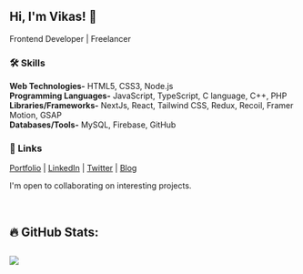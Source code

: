 ## Hi, I'm Vikas! 👋

Frontend Developer | Freelancer  


### 🛠 Skills
**Web Technologies-** HTML5, CSS3, Node.js \
**Programming Languages-** JavaScript, TypeScript, C language, C++, PHP \
**Libraries/Frameworks-** NextJs, React, Tailwind CSS, Redux, Recoil, Framer Motion, GSAP \
**Databases/Tools-** MySQL, Firebase, GitHub 

### 🔗 Links

[Portfolio](https://www.vikasipar.me) | 
[LinkedIn](https://www.linkedin.com/in/vikas-ipar/) | 
[Twitter](https://twitter.com/vikas_ipar?t=xdfw_bSJLdFN8dykcCSWZw&s=08) |
[Blog](https://medium.com/@vikasipar) 

 I'm open to collaborating on interesting projects.


<br/>

## 🔥 GitHub Stats:
<!--
![](https://github-readme-stats.vercel.app/api?username=vikasipar&theme=city_light&hide_border=false&include_all_commits=false&count_private=false)
![](https://github-readme-streak-stats.herokuapp.com/?user=vikasipar&theme=city_light&hide_border=false)<br/>
-->
![](https://github-readme-stats.vercel.app/api/top-langs/?username=vikasipar&theme=city_light&hide_border=false&include_all_commits=false&count_private=false&layout=compact)
<br/>
---
<!--
[![](https://visitcount.itsvg.in/api?id=vikasipar&icon=1&color=12)](https://visitcount.itsvg.in) -->
